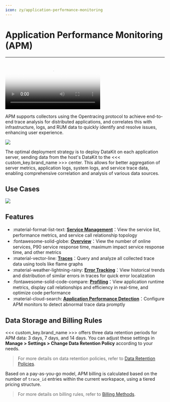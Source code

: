 ```yaml
---
icon: zy/application-performance-monitoring
---
```

# Application Performance Monitoring (APM)
---

<video controls="controls" poster="https://static.<<< custom_key.brand_main_domain >>>/dataflux/help/video/apm.jpeg" >
      <source id="mp4" src="https://static.<<< custom_key.brand_main_domain >>>/dataflux/help/video/apm.mp4" type="video/mp4">
</video>

APM supports collectors using the Opentracing protocol to achieve end-to-end trace analysis for distributed applications, and correlates this with infrastructure, logs, and RUM data to quickly identify and resolve issues, enhancing user experience.

![](img/1.apm-2.png)

The optimal deployment strategy is to deploy DataKit on each application server, sending data from the host's DataKit to the <<< custom_key.brand_name >>> center. This allows for better aggregation of server metrics, application logs, system logs, and service trace data, enabling comprehensive correlation and analysis of various data sources.

## Use Cases

![](img/apm-usecase.png)

<!--
- Efficient management of large-scale distributed applications: Through the service list, you can view ownership, dependencies, and performance metrics of different services in real-time, quickly identifying and resolving performance issues;
- End-to-end distributed trace analysis: Using flame graphs, you can easily observe the flow and execution efficiency of each Span in the entire trace;
- Data correlation analysis: Automatically correlate infrastructure, logs, and RUM data through rich tagging features for analysis;
- Method-level code performance tracking: Collecting Profile data helps obtain related code execution snippets for trace-related Spans, intuitively showing performance bottlenecks and helping developers find optimization directions.
-->

## Features

<div class="grid cards" markdown>

- :material-format-list-text: __[Service Management](./service-manag/index.md)__：View the service list, performance metrics, and service call relationship topology
- :fontawesome-solid-globe: __[Overview](overview.md)__：View the number of online services, P90 service response time, maximum impact service response time, and other metrics
- :material-vector-line: __[Traces](./explorer/index.md)__：Query and analyze all collected trace data using tools like flame graphs
- :material-weather-lightning-rainy: __[Error Tracking](error.md)__：View historical trends and distribution of similar errors in traces for quick error localization
- :fontawesome-solid-code-compare: __[Profiling](profile.md)__：View application runtime metrics, display call relationships and efficiency in real-time, and optimize code performance
- :material-cloud-search: __[Application Performance Detection](../monitoring/monitor/application-performance-detection.md)__：Configure APM monitors to detect abnormal trace data promptly

</div>

## Data Storage and Billing Rules

<<< custom_key.brand_name >>> offers three data retention periods for APM data: 3 days, 7 days, and 14 days. You can adjust these settings in **Manage > Settings > Change Data Retention Policy** according to your needs.

> For more details on data retention policies, refer to [Data Retention Policies](../billing-method/data-storage.md).

Based on a pay-as-you-go model, APM billing is calculated based on the number of `trace_id` entries within the current workspace, using a tiered pricing structure.

> For more details on billing rules, refer to [Billing Methods](../billing-method/index.md).